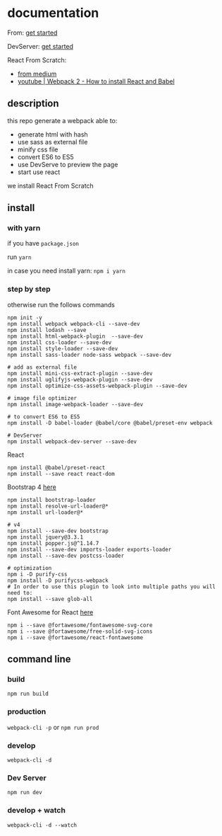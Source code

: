 # documentation

From: [get started](https://webpack.js.org/guides/getting-started/)

DevServer: [get started](https://webpack.js.org/configuration/dev-server/)

React From Scratch:
- [from medium](https://blog.usejournal.com/creating-a-react-app-from-scratch-f3c693b84658)
- [youtube | Webpack 2 - How to install React and Babel](https://www.youtube.com/watch?v=zhA5LNA3MxE&feature=youtu.be)

## description

this repo generate a webpack able to:
- generate html with hash
- use sass as external file
- minify css file
- convert ES6 to ES5
- use DevServe to preview the page
- start use react

we install React From Scratch

## install

### with yarn
if you have `package.json`

run `yarn`

in case you need install yarn: `npm i yarn`

### step by step
otherwise run the follows commands

```
npm init -y
npm install webpack webpack-cli --save-dev
npm install lodash --save
npm install html-webpack-plugin  --save-dev
npm install css-loader --save-dev
npm install style-loader --save-dev
npm install sass-loader node-sass webpack --save-dev

# add as external file
npm install mini-css-extract-plugin --save-dev
npm install uglifyjs-webpack-plugin --save-dev
npm install optimize-css-assets-webpack-plugin --save-dev

# image file optimizer
npm install image-webpack-loader --save-dev

# to convert ES6 to ES5
npm install -D babel-loader @babel/core @babel/preset-env webpack

# DevServer
npm install webpack-dev-server --save-dev
```

React
```
npm install @babel/preset-react
npm install --save react react-dom
```

Bootstrap 4 [here](https://github.com/shakacode/bootstrap-loader)
```
npm install bootstrap-loader
npm install resolve-url-loader@*
npm install url-loader@*

# v4
npm install --save-dev bootstrap
npm install jquery@3.3.1
npm install popper.js@^1.14.7
npm install --save-dev imports-loader exports-loader
npm install --save-dev postcss-loader

# optimization
npm i -D purify-css
npm install -D purifycss-webpack
# In order to use this plugin to look into multiple paths you will need to:
npm install --save glob-all
```

Font Awesome for React [here](https://fontawesome.com/how-to-use/on-the-web/using-with/react)
```
npm i --save @fortawesome/fontawesome-svg-core
npm i --save @fortawesome/free-solid-svg-icons
npm i --save @fortawesome/react-fontawesome
```

## command line

### build
`npm run build`

### production
`webpack-cli -p` or `npm run prod`

### develop
`webpack-cli -d`

### Dev Server
`npm run dev`

### develop + watch
`webpack-cli -d --watch`

